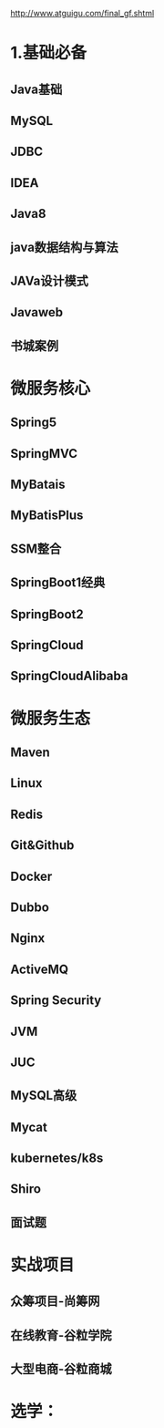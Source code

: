 http://www.atguigu.com/final_gf.shtml

# 1.基础必备



## Java基础

## MySQL

## JDBC

## IDEA

## Java8

## java数据结构与算法

## JAVa设计模式

## Javaweb

## 书城案例

# 微服务核心

## Spring5

## SpringMVC

## MyBatais

## MyBatisPlus

## SSM整合

## SpringBoot1经典

## SpringBoot2

## SpringCloud

## SpringCloudAlibaba

# 微服务生态

## Maven

## Linux

## Redis

## Git&Github

## Docker

## Dubbo

## Nginx

## ActiveMQ

## Spring Security

## JVM

## JUC

## MySQL高级

## Mycat

## kubernetes/k8s

## Shiro

## 面试题

# 实战项目

## 众筹项目-尚筹网

## 在线教育-谷粒学院

## 大型电商-谷粒商城

# 选学：